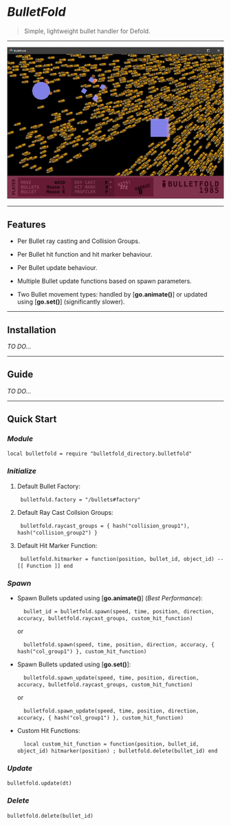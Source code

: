 # ***BulletFold***

> Simple, lightweight bullet handler for Defold.

-----

![BulletFold Demo](example/gfx/bulletfold_demo.jpg "BulletFold Demo")

-----

## **Features**

- Per Bullet ray casting and Collision Groups.

- Per Bullet hit function and hit marker behaviour.

- Per Bullet update behaviour.

- Multiple Bullet update functions based on spawn parameters.

- Two Bullet movement types: handled by [**go.animate()**] or updated using [**go.set()**] (significantly slower).

-----

## **Installation**

*TO DO...*

-----

## **Guide**

*TO DO...*

-----

## **Quick Start**

### *Module*

    local bulletfold = require "bulletfold_directory.bulletfold"

### *Initialize*

1. Default Bullet Factory:

        bulletfold.factory = "/bullets#factory"

2. Default Ray Cast Collsion Groups:

        bulletfold.raycast_groups = { hash("collision_group1"), hash("collision_group2") }

3. Default Hit Marker Function:

        bulletfold.hitmarker = function(position, bullet_id, object_id) --[[ Function ]] end

### *Spawn*

- Spawn Bullets updated using [**go.animate()**] (*Best Performance*):

        bullet_id = bulletfold.spawn(speed, time, position, direction, accuracy, bulletfold.raycast_groups, custom_hit_function)

    or

        bulletfold.spawn(speed, time, position, direction, accuracy, { hash("col_group1") }, custom_hit_function)

- Spawn Bullets updated using [**go.set()**]:

        bulletfold.spawn_update(speed, time, position, direction, accuracy, bulletfold.raycast_groups, custom_hit_function)

    or

        bulletfold.spawn_update(speed, time, position, direction, accuracy, { hash("col_group1") }, custom_hit_function)

- Custom Hit Functions:

        local custom_hit_function = function(position, bullet_id, object_id) hitmarker(position) ; bulletfold.delete(bullet_id) end

### *Update*

    bulletfold.update(dt)

### *Delete*

    bulletfold.delete(bullet_id)
